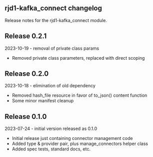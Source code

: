 ## rjd1-kafka_connect changelog

Release notes for the rjd1-kafka_connect module.

## Release 0.2.1

2023-10-19 - removal of private class params

* Removed private class parameters, replaced with direct scoping

## Release 0.2.0

2023-10-18 - elimination of old dependency

* Removed hash_file resource in favor of to_json() content function
* Some minor manifest cleanup

## Release 0.1.0

2023-07-24 - initial version released as 0.1.0

* Initial release just containing connector management code
* Added type & provider pair, plus manage_connectors helper class
* Added spec tests, standard docs, etc.
